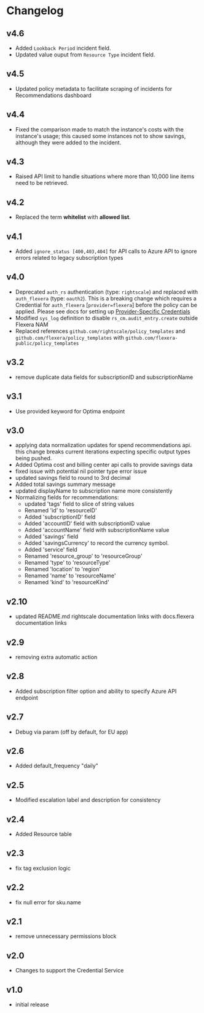 # Changelog

## v4.6

- Added `Lookback Period` incident field.
- Updated value ouput from `Resource Type` incident field.

## v4.5

- Updated policy metadata to facilitate scraping of incidents for Recommendations dashboard

## v4.4

- Fixed the comparison made to match the instance's costs with the instance's usage; this caused some instances not to show savings, although they were added to the incident.

## v4.3

- Raised API limit to handle situations where more than 10,000 line items need to be retrieved.

## v4.2

- Replaced the term **whitelist** with **allowed list**.

## v4.1

- Added `ignore_status [400,403,404]` for API calls to Azure API to ignore errors related to legacy subscription types

## v4.0

- Deprecated `auth_rs` authentication (type: `rightscale`) and replaced with `auth_flexera` (type: `oauth2`).  This is a breaking change which requires a Credential for `auth_flexera` [`provider=flexera`] before the policy can be applied.  Please see docs for setting up [Provider-Specific Credentials](https://docs.flexera.com/flexera/EN/Automation/ProviderCredentials.htm)
- Modified `sys_log` definition to disable `rs_cm.audit_entry.create` outside Flexera NAM
- Replaced references `github.com/rightscale/policy_templates` and `github.com/flexera/policy_templates` with `github.com/flexera-public/policy_templates`

## v3.2

- remove duplicate data fields for subscriptionID and subscriptionName

## v3.1

- Use provided keyword for Optima endpoint

## v3.0

- applying data normalization updates for spend recommendations api. this change breaks current iterations expecting specific output types being pushed.
- Added Optima cost and billing center api calls to provide savings data
- fixed issue with potential nil pointer type error issue
- updated savings field to round to 3rd decimal
- Added total savings summary message
- updated displayName to subscription name more consistently
- Normalizing fields for recommendations:
  - updated 'tags' field to slice of string values
  - Renamed 'id' to 'resourceID'
  - Added 'subscriptionID' field
  - Added 'accountID' field with subscriptionID value
  - Added 'accountName' field with subscriptionName value
  - Added 'savings' field
  - Added 'savingsCurrency' to record the currency symbol.
  - Added 'service' field
  - Renamed 'resource_group' to 'resourceGroup'
  - Renamed 'type' to 'resourceType'
  - Renamed 'location' to 'region'
  - Renamed 'name' to 'resourceName'
  - Renamed 'kind' to 'resourceKind'

## v2.10

- updated README.md rightscale documentation links with docs.flexera documentation links

## v2.9

- removing extra automatic action

## v2.8

- Added subscription filter option and ability to specify Azure API endpoint

## v2.7

- Debug via param (off by default, for EU app)

## v2.6

- Added default_frequency "daily"

## v2.5

- Modified escalation label and description for consistency

## v2.4

- Added Resource table

## v2.3

- fix tag exclusion logic

## v2.2

- fix null error for sku.name

## v2.1

- remove unnecessary permissions block

## v2.0

- Changes to support the Credential Service

## v1.0

- initial release
